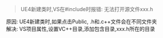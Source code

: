 > UE4新建类时,VS在#include时报错: 无法打开源文件xxx.h  

原因: UE4新建类时,如果点击Public, .h和.c++文件会在不同文件夹  
解决: VS项目属性,设置VC++目录,添加包含目录,xxx.h所在的目录  
